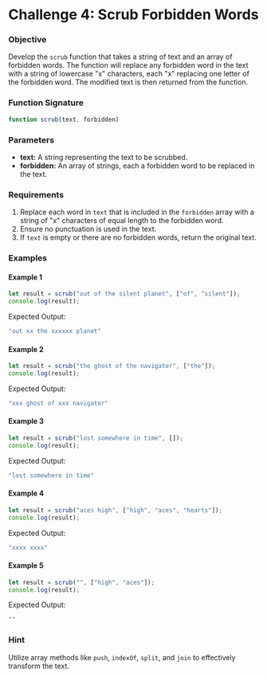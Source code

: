 # Challenge 4: Scrub Forbidden Words

### Objective
Develop the `scrub` function that takes a string of text and an array of forbidden words. The function will replace any forbidden word in the text with a string of lowercase "x" characters, each "x" replacing one letter of the forbidden word. The modified text is then returned from the function.

### Function Signature
```javascript
function scrub(text, forbidden)
```

### Parameters
- **text:** A string representing the text to be scrubbed.
- **forbidden:** An array of strings, each a forbidden word to be replaced in the text.

### Requirements
1. Replace each word in `text` that is included in the `forbidden` array with a string of "x" characters of equal length to the forbidden word.
2. Ensure no punctuation is used in the text.
3. If `text` is empty or there are no forbidden words, return the original text.

### Examples

#### Example 1
```javascript
let result = scrub("out of the silent planet", ["of", "silent"]);
console.log(result);
```
Expected Output:
```javascript
"out xx the xxxxxx planet"
```

#### Example 2
```javascript
let result = scrub("the ghost of the navigator", ["the"]);
console.log(result);
```
Expected Output:
```javascript
"xxx ghost of xxx navigator"
```

#### Example 3
```javascript
let result = scrub("lost somewhere in time", []);
console.log(result);
```
Expected Output:
```javascript
"lost somewhere in time"
```

#### Example 4
```javascript
let result = scrub("aces high", ["high", "aces", "hearts"]);
console.log(result);
```
Expected Output:
```javascript
"xxxx xxxx"
```

#### Example 5
```javascript
let result = scrub("", ["high", "aces"]);
console.log(result);
```
Expected Output:
```javascript
""
```

### Hint
Utilize array methods like `push`, `indexOf`, `split`, and `join` to effectively transform the text.